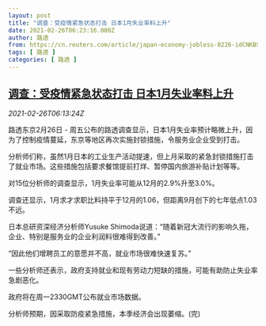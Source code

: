 ```yaml
---
layout: post
title: "调查：受疫情紧急状态打击 日本1月失业率料上升"
date: 2021-02-26T06:23:16.000Z
author: 路透
from: https://cn.reuters.com/article/japan-economy-jobless-0226-idCNKBS2AQ0LE
tags: [ 路透 ]
categories: [ 路透 ]
---
```

<!--1614320596000-->
[调查：受疫情紧急状态打击 日本1月失业率料上升](https://cn.reuters.com/article/japan-economy-jobless-0226-idCNKBS2AQ0LE)
------

<div>
<div><i>2021-02-26T06:13:24Z</i></div><p>路透东京2月26日 - 周五公布的路透调查显示，日本1月失业率预计略微上升，因为了控制疫情蔓延，东京等地区再次实施封锁措施，令服务业企业受到打击。</p><p>分析师们称，虽然1月日本的工业生产活动提速，但上月采取的紧急封锁措施打击了就业市场。这些措施包括要求餐馆提前打烊、暂停国内旅游补贴计划等等。</p><p>对15位分析师的调查显示，1月失业率可能从12月的2.9%升至3.0%。</p><p>调查还显示，1月求才求职比料持平于12月的1.06，但距离9月创下的七年低点1.03不远。</p><p>日本总研资深经济分析师Yusuke Shimoda说道：“随着新冠大流行的影响久拖，企业、特别是服务业的企业利润料很难得到改善。”</p><p>“因此他们增聘员工的意愿并不高，就业市场很难快速复苏。”</p><p>一些分析师还表示，政府支持就业和现有劳动力短缺的措施，可能有助防止失业率急剧恶化。</p><p>政府将在周一2330GMT公布就业市场数据。</p><p>分析师预期，因采取防疫紧急措施，本季经济会出现萎缩。(完)</p>
</div>
